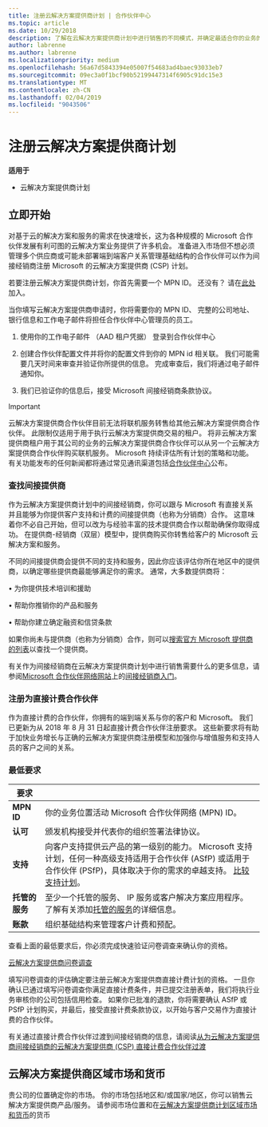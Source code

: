 ```yaml
---
title: 注册云解决方案提供商计划 | 合作伙伴中心
ms.topic: article
ms.date: 10/29/2018
description: 了解在云解决方案提供商计划中进行销售的不同模式，并确定最适合你的业务的模式
author: labrenne
ms.author: labrenne
ms.localizationpriority: medium
ms.openlocfilehash: 56a67d5843394e05007f54683ad4baec93033eb7
ms.sourcegitcommit: 09ec3a0f1bcf90b52199447314f6905c91dc15e3
ms.translationtype: MT
ms.contentlocale: zh-CN
ms.lasthandoff: 02/04/2019
ms.locfileid: "9043506"
---
```

# <a name="enroll-in-the-cloud-solution-provider-program"></a>注册云解决方案提供商计划

**适用于**

- 云解决方案提供商计划  


## <a name="get-started"></a>立即开始

对基于云的解决方案和服务的需求在快速增长，这为各种规模的 Microsoft 合作伙伴发展有利可图的云解决方案业务提供了许多机会。 准备进入市场但不想必须管理多个供应商或可能未部署端到端客户关系管理基础结构的合作伙伴可以作为间接经销商注册 Microsoft 的云解决方案提供商 (CSP) 计划。

若要注册云解决方案提供商计划，你首先需要一个 MPN ID。 还没有？ 请在[此处](https://epe.mspartner.microsoft.com/EPE/portal/en-US?partnerid=)加入。

当你填写云解决方案提供商申请时，你将需要你的 MPN ID、 完整的公司地址、 银行信息和工作电子邮件将担任合作伙伴中心管理员的员工。

1. 使用你的工作电子邮件 （AAD 租户凭据） 登录到合作伙伴中心

2. 创建合作伙伴配置文件并将你的配置文件到你的 MPN id 相关联。
我们可能需要几天时间来审查并验证你所提供的信息。 完成审查后，我们将通过电子邮件通知你。

3. 我们已验证你的信息后，接受 Microsoft 间接经销商条款协议。

> [!IMPORTANT]  
> 云解决方案提供商合作伙伴目前无法将联机服务转售给其他云解决方案提供商合作伙伴。 此限制仅适用于用于执行云解决方案提供商交易的租户。 将非云解决方案提供商租户用于其公司的业务的云解决方案提供商合作伙伴可以从另一个云解决方案提供商合作伙伴购买联机服务。 Microsoft 持续评估所有计划的策略和功能。 有关功能发布的任何新闻都将通过常见通讯渠道包括[合作伙伴中心](https://partner.microsoft.com/en-us/pcv/announcements)公布。

### <a name="find-an-indirect-provider"></a>查找间接提供商

作为云解决方案提供商计划中的间接经销商，你可以跟与 Microsoft 有直接关系并且能够为你提供客户支持和计费的间接提供商（也称为分销商）合作。 这意味着你不必自己开始，但可以改为与经验丰富的技术提供商合作以帮助确保你取得成功。 在提供商-经销商（双层）模型中，提供商购买你转售给客户的 Microsoft 云解决方案和服务。

不同的间接提供商会提供不同的支持和服务，因此你应该评估你所在地区中的提供商，以确定哪些提供商最能够满足你的需求。 通常，大多数提供商将： 

• 为你提供技术培训和援助

• 帮助你推销你的产品和服务 

• 帮助你建立确定融资和信贷条款

如果你尚未与提供商（也称为分销商）合作，则可以[搜索官方 Microsoft 提供商的列表](https://partnercenter.microsoft.com/partner/find-a-provider)以查找一个提供商。

有关作为间接经销商在云解决方案提供商计划中进行销售需要什么的更多信息，请参阅[Microsoft 合作伙伴网络网站](https://partner.microsoft.com/)上的[间接经销商入门](https://partner.microsoft.com/cloud-solution-provider/whats-required)。 



### <a name="enroll-as-a-direct-bill-partner"></a>注册为直接计费合作伙伴

作为直接计费的合作伙伴，你拥有的端到端关系与你的客户和 Microsoft。 我们已更新为从 2018 年 8 月 31 日起直接计费合作伙伴注册要求。 这些新要求将有助于加快业务增长与正确的云解决方案提供商注册模型和加强你与增值服务和支持人员的客户之间的关系。 

### <a name="minimum-requirements"></a>最低要求

|**要求**|                             |
|--------------------------------|--------------------------------------------------------------|
|**MPN ID**   |你的业务位置活动 Microsoft 合作伙伴网络 (MPN) ID。    |
|**认可**   |颁发机构接受并代表你的组织签署法律协议。|
|**支持**   |向客户支持提供云产品的第一级别的能力。 Microsoft 支持计划，任何一种高级支持适用于合作伙伴 (ASfP) 或适用于合作伙伴 (PSfP)，具体取决于你的需求的卓越支持。 [比较支持计划](https://partner.microsoft.com/en-US/support/partnersupport)。 |
|**托管的服务**   |至少一个托管的服务、 IP 服务或客户解决方案应用程序。 了解有关添加[托管的服务](https://partner.microsoft.com/en-US/business-opportunities/managed-services-provider)的详细信息。|
|**账款** |组织基础结构来管理客户计费和预配。 


查看上面的最低要求后，你必须完成快速验证问卷调查来确认你的资格。 

[云解决方案提供商问卷调查](https://partner.microsoft.com/cloud-solution-provider/assessment)

填写问卷调查的评估确定要注册云解决方案提供商直接计费计划的资格。 一旦你确认已通过填写问卷调查你满足直接计费条件，并已提交注册表单，我们将执行业务审核你的公司包括信用检查。 如果你已批准的退款，你将需要确认 ASfP 或 PSfP 计划购买，并最后，接受直接计费条款协议，以开始与客户交易作为直接计费的合作伙伴。

有关通过直接计费合作伙伴过渡到间接经销商的信息，请阅读[从为云解决方案提供商间接经销商的云解决方案提供商 (CSP) 直接计费合作伙伴过渡](transition-direct-to-indirect.md)

## <a name="csp-regional-markets-and-currencies"></a>云解决方案提供商区域市场和货币

贵公司的位置确定你的市场。 你的市场包括地区和/或国家/地区，你可以销售云解决方案提供商产品/服务。 请参阅市场位置和在[云解决方案提供商计划区域市场和货币](regional-authorization-overview.md)的货币




